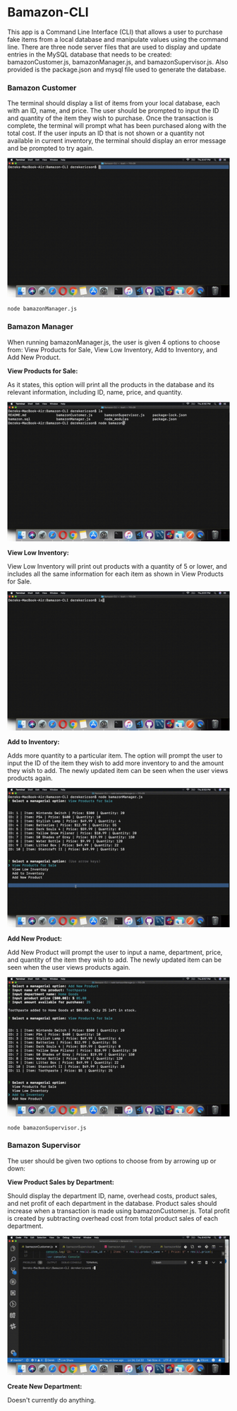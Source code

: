 # Bamazon-CLI
This app is a Command Line Interface (CLI) that allows a user to purchase fake items from a local database and manipulate values using the command line. There are three node server files that are used to display and update entries in the MySQL database that needs to be created: bamazonCustomer.js, bamazonManager.js, and bamazonSupervisor.js. Also provided is the package.json and mysql file used to generate the database.  

### Bamazon Customer
The terminal should display a list of items from your local database, each with an ID, name, and price. The user should be prompted to input the ID and quantity of the item they wish to purchase. Once the transaction is complete, the terminal will prompt what has been purchased along with the total cost. If the user inputs an ID that is not shown or a quantity not available in current inventory, the terminal should display an error message and be prompted to try again.

![BamazonCustomer](/bamznCust.gif)
```
node bamazonManager.js
```
### Bamazon Manager
When running bamazonManager.js, the user is given 4 options to choose from: View Products for Sale, View Low Inventory, Add to Inventory, and Add New Product.

**View Products for Sale:**

As it states, this option will print all the products in the database and its relevant information, including ID, name, price, and quantity.

![BamazonManager View](/bamznManVProd.gif)


**View Low Inventory:**

View Low Inventory will print out products with a quantity of 5 or lower, and includes all the same information for each item as shown in View Products for Sale.

![Bamazon Manager Low](/bamznManVLow.gif)


**Add to Inventory:**

Adds more quantity to a particular item. The option will prompt the user to input the ID of the item they wish to add more inventory to and the amount they wish to add. The newly updated item can be seen when the user views products again.

![BamazonManager - Add Inventory](/bamznManAdd.gif)


**Add New Product:**

Add New Product will prompt the user to input a name, department, price, and quantity of the item they wish to add. The newly updated item can be seen when the user views products again.

![BamazonManager - Add Product](/bamznManAddProd.gif)

```
node bamazonSupervisor.js
```
### Bamazon Supervisor
The user should be given two options to choose from by arrowing up or down: 

**View Product Sales by Department:**

Should display the department ID, name, overhead costs, product sales, and net profit of each department in the database.   Product sales should increase when a transaction is made using bamazonCustomer.js.  Total profit is created by subtracting overhead cost from total product sales of each department.

![Bamazon Supervisor View](/bamznSuper.gif)

**Create New Department:**

Doesn't currently do anything.
